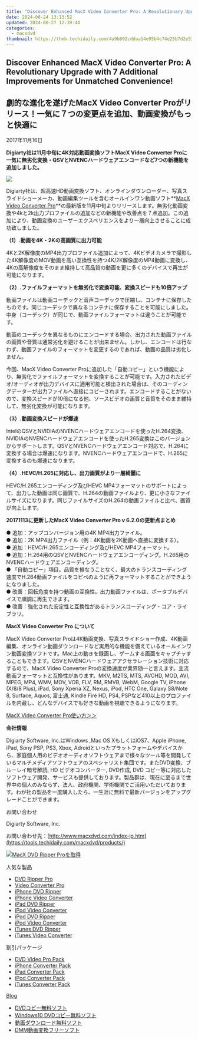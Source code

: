 ```yaml
---
title: "Discover Enhanced MacX Video Converter Pro: A Revolutionary Upgrade with 7 Additional Improvements for Unmatched Convenience!"
date: 2024-08-24 13:13:52
updated: 2024-08-27 12:39:44
categories:
  - macxdvd
thumbnail: https://thmb.techidaily.com/4a9b602cddaa14e95b4c74e25b7d2e53d393546d813f68c2847153dd0769193c.jpg
---
```


## Discover Enhanced MacX Video Converter Pro: A Revolutionary Upgrade with 7 Additional Improvements for Unmatched Convenience!

## 劇的な進化を遂げたMacX Video Converter Proがリリース！一気に７つの変更点を追加、動画変換がもっと快適に

2017年11月16日

**Digiarty社は11月中旬に4K対応動画変換ソフトMacX Video Converter Proに一気に無劣化変換・QSVとNVENCハードウェアエンコードなど7つの新機能を追加しました。**

![](https://www.macxdvd.com/press-room/image/macx-video-converter-pro-upgrade-620-jp.png)

 Digiarty社は、超高速HD動画変換ソフト、オンラインダウンローダー、写真スライドショーメーカ、動画編集ツールを含むオールインワン動画ソフト**[MacX Video Converter Pro](https://tools.techidaily.com/macxdvd/products/)**の最新版を11月中旬よりリリースします。無劣化動画変換や4kと2k出力プロファイルの追加などの新機能や改善点を７点追加。この追加により、動画変換のユーザーエクスペリエンスをより一層向上させることに成功致しました。

**（1）.動画を4K・2Kの高画質に出力可能**

 4Kと2K解像度のMP4出力プロファイル追加によって、4Kビデオカメラで撮影した4K解像度のMOV動画を高い互換性を持つ4K/2K解像度のMP4動画に変換し、4Kの高解像度をそのまま維持して高品質の動画を更に多くのデバイスで再生が可能になります。

**（2）.ファイルフォーマットを無劣化で変換可能、変換スピードも10倍アップ**

 動画ファイルは動画コーデックと音声コーデックで圧縮し、コンテナに保存したものです。同じコーデックで異なるコンテナに保存することを可能にしました。中身（コーデック）が同じで、動画ファイルフォーマットは違うことが可能です。

 動画のコーデックを異なるものにエンコードする場合、出力された動画ファイルの画質や音質は通常劣化を避けることが出来ません。しかし、エンコードは行なわず、動画ファイルのフォーマットを変更するのであれば、動画の品質は劣化しません。

 今回、MacX Video Converter Proに追加した「自動コピー」という機能により、無劣化でファイルフォーマットを変換することが可能です。入力されたビデオ/オーディオが出力デバイスに適用可能と検出された場合は、そのコーディングデーターが出力ファイルへ直接にコピーされます。エンコードすることがないので、変換スピードが10倍になる他、ソースビデオの画質と音質をそのまま維持して、無劣化変換が可能になります。

**（3）.動画変換スピードが爆速**

 IntelのQSVとNVIDIAのNVENCハードウェアエンコードを使ったH.264変換、NVIDIAのNVENCハードウェアエンコードを使ったH.265変換はこのバージョンからサポートします。QSVとNVENCハードウェアエンコード対応で、H.264に変換する場合は爆速になります。NVENCハードウェアエンコードで、H.265に変換するのも爆速になります。

**（4）.HEVC/H.265に対応し、出力画質がより一層綺麗に**

 HEVC/H.265エンコーディング及びHEVC MP4フォーマットのサポートによって、出力した動画は同じ画質で、H.264の動画ファイルより、更に小さなファイルサイズになります。同じファイルサイズのH.264の動画ファイルと比べ、画質が向上します。

**20171113に更新したMacX Video Converter Pro v 6.2.0の更新点まとめ**

 ● 追加：アップコンバージョン用の4K MP4出力ファイル。  
 ● 追加：2K MP4出力ファイル（例：4K動画を2K動画へ直接に変換する）。  
 ● 追加：HEVC/H.265エンコーディング及びHEVC MP4フォーマット。  
 ● 追加：H.264用のQSVとNVENCハードウェアエンコーディング。H.265用のNVENCハードウェアエンコーディング。  
 ● 「自動コピー」項目。品質を損なうことなく、最大のトランスコーディング速度でH.264動画ファイルをコピペのように再フォーマットすることができようになりました。  
 ● 改善：回転角度を持つ動画の互換性。出力動画ファイルは、ポータブルデバイスで順調に再生できます。  
 ● 改善：強化された安定性と互換性があるトランスコーディング・コア・ライブラリ。 

**MacX Video Converter Pro について**

MacX Video Converter Proは4K動画変換、写真スライドショー作成、4K動画編集、オンライン動画ダウンロードなど実用的な機能を備えているオールインワン動画変換ソフトです。Mac上の動きを録画し、ゲームする画面をキャプチャすることもできます。QSVとNVENCハードウェアアクセラレーション技術に対応するので、MacX Video Converter Proの変換速度が業界随一と言えます。主流動画フォーマットと互換性があります。MKV, M2TS, MTS, AVCHD, MOD, AVI, MPEG, MP4, WMV, MOV, VOB, FLV, RM, RMVB, WebM, Google TV, iPhone (X/8/8 Plus), iPad, Sony Xperia XZ, Nexus, iPod, HTC One, Galaxy S8/Note 8, Surface, Aquos, 富士通, Kindle Fire HD, PS4, PSPなど410以上のプロファイルを内蔵し、どんなデバイスでも好きな動画を視聴できるようになります。  
  
[MacX Video Converter Pro使い方＞＞](https://tools.techidaily.com/macxdvd/products/)

**会社情報**

Digiarty Software, Inc.はWindows ,Mac OS XもしくはiOS7、Apple iPhone, iPad, Sony PSP, PS3, Xbox, Adroidといったプラットフォームやデバイスから、家庭個人用のビデオオーディオソフトウェアまで様々なツール等を開発しているマルチメディアソフトウェアのスペシャリスト集団です。またDVD変換、ブルーレイ暗号解読, HD ビデオコンバーター, DVD作成, DVD コピー等に対応したソフトウェア開発、サービスも提供しております。製品群は、現在に至るまで世界中の個人のみならず、法人、政府機関、学術機関でご活用いただいております。わが社の製品を一度購入したら、一生涯に無料で最新バージョンをアップグレードことができます。

お問い合わせ

Digiarty Software, Inc.

お問い合わせ先：[http://www.macxdvd.com/index-jp.htm](https://tools.techidaily.com/macxdvd/products/) 

[![MacX DVD Ripper Proを取得](https://www.macxdvd.com/press-room/../banner/200-jp.png)](https://tools.techidaily.com/macxdvd/products/) 

人気な製品

* [DVD Ripper Pro](https://tools.techidaily.com/macxdvd/products/)
* [Video Converter Pro](https://tools.techidaily.com/macxdvd/products/)
* [iPhone DVD Ripper](https://tools.techidaily.com/macxdvd/products/)
* [iPhone Video Converter](https://tools.techidaily.com/macxdvd/products/)
* [iPad DVD Ripper](https://tools.techidaily.com/macxdvd/products/)
* [iPod Video Converter](https://tools.techidaily.com/macxdvd/products/)
* [iPod DVD Ripper](https://tools.techidaily.com/macxdvd/products/)
* [iPod Video Converter](https://tools.techidaily.com/macxdvd/products/)
* [iTunes DVD Ripper](https://tools.techidaily.com/macxdvd/products/)
* [iTunes Video Converter](https://tools.techidaily.com/macxdvd/products/)

割引パッケージ

* [DVD Video Pro Pack](https://tools.techidaily.com/macxdvd/products/)
* [iPhone Converter Pack](https://tools.techidaily.com/macxdvd/products/)
* [iPad Converter Pack](https://tools.techidaily.com/macxdvd/products/)
* [iPod Converter Pack](https://tools.techidaily.com/macxdvd/products/)
* [iTunes Converter Pack](https://tools.techidaily.com/macxdvd/products/)

[Blog](https://tools.techidaily.com/macxdvd/products/)

* [DVDコピー無料ソフト](https://tools.techidaily.com/macxdvd/products/)
* [Windows10 DVDコピー無料ソフト](https://tools.techidaily.com/macxdvd/products/)
* [動画ダウンロード無料ソフト](https://tools.techidaily.com/macxdvd/products/)
* [DMM動画変換フリーソフト](https://tools.techidaily.com/macxdvd/products/)

<ins class="adsbygoogle"
     style="display:block"
     data-ad-format="autorelaxed"
     data-ad-client="ca-pub-7571918770474297"
     data-ad-slot="1223367746"></ins>



<ins class="adsbygoogle"
     style="display:block"
     data-ad-client="ca-pub-7571918770474297"
     data-ad-slot="8358498916"
     data-ad-format="auto"
     data-full-width-responsive="true"></ins>

